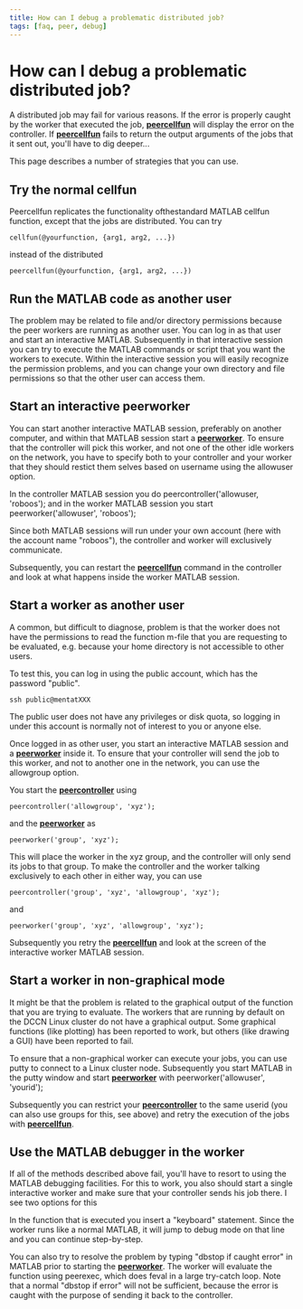 ```yaml
---
title: How can I debug a problematic distributed job?
tags: [faq, peer, debug]
---
```


# How can I debug a problematic distributed job?

A distributed job may fail for various reasons. If the error is properly caught by the worker that executed the job, **[peercellfun](https://github.com/fieldtrip/fieldtrip/blob/release/peercellfun.m)** will display the error on the controller. If **[peercellfun](https://github.com/fieldtrip/fieldtrip/blob/release/peercellfun.m)** fails to return the output arguments of the jobs that it sent out, you'll have to dig deeper...

This page describes a number of strategies that you can use.

## Try the normal cellfun

Peercellfun replicates the functionality ofthestandard MATLAB cellfun function, except that the jobs are distributed. You can try

    cellfun(@yourfunction, {arg1, arg2, ...})

instead of the distributed

    peercellfun(@yourfunction, {arg1, arg2, ...})

## Run the MATLAB code as another user

The problem may be related to file and/or directory permissions because the peer workers are running as another user. You can log in as that user and start an interactive MATLAB. Subsequently in that interactive session you can try to execute the MATLAB commands or script that you want the workers to execute. Within the interactive session you will easily recognize the permission problems, and you can change your own directory and file permissions so that the other user can access them.

## Start an interactive peerworker

You can start another interactive MATLAB session, preferably on another computer, and within that MATLAB session start a **[peerworker](https://github.com/fieldtrip/fieldtrip/blob/release/peerworker.m)**. To ensure that the controller will pick this worker, and not one of the other idle workers on the network, you have to specify both to your controller and your worker that they should restict them selves based on username using the allowuser option.

In the controller MATLAB session you do
peercontroller('allowuser, 'roboos');
and in the worker MATLAB session you start
peerworker('allowuser', 'roboos');

Since both MATLAB sessions will run under your own account (here with the account name "roboos"), the controller and worker will exclusively communicate.

Subsequently, you can restart the **[peercellfun](https://github.com/fieldtrip/fieldtrip/blob/release/peercellfun.m)** command in the controller and look at what happens inside the worker MATLAB session.

## Start a worker as another user

A common, but difficult to diagnose, problem is that the worker does not have the permissions to read the function m-file that you are requesting to be evaluated, e.g. because your home directory is not accessible to other users.

To test this, you can log in using the public account, which has the password "public".

    ssh public@mentatXXX

The public user does not have any privileges or disk quota, so logging in under this account is normally not of interest to you or anyone else.

Once logged in as other user, you start an interactive MATLAB session and a **[peerworker](https://github.com/fieldtrip/fieldtrip/blob/release/peerworker.m)** inside it. To ensure that your controller will send the job to this worker, and not to another one in the network, you can use the allowgroup option.

You start the **[peercontroller](https://github.com/fieldtrip/fieldtrip/blob/release/peercontroller.m)** using

    peercontroller('allowgroup', 'xyz');

and the **[peerworker](https://github.com/fieldtrip/fieldtrip/blob/release/peerworker.m)** as

    peerworker('group', 'xyz');

This will place the worker in the xyz group, and the controller will only send its jobs to that group. To make the controller and the worker talking exclusively to each other in either way, you can use

    peercontroller('group', 'xyz', 'allowgroup', 'xyz');

and

    peerworker('group', 'xyz', 'allowgroup', 'xyz');

Subsequently you retry the **[peercellfun](https://github.com/fieldtrip/fieldtrip/blob/release/peercellfun.m)** and look at the screen of the interactive worker MATLAB session.

## Start a worker in non-graphical mode

It might be that the problem is related to the graphical output of the function that you are trying to evaluate. The workers that are running by default on the DCCN Linux cluster do not have a graphical output. Some graphical functions (like plotting) has been reported to work, but others (like drawing a GUI) have been reported to fail.

To ensure that a non-graphical worker can execute your jobs, you can use putty to connect to a Linux cluster node. Subsequently you start MATLAB in the putty window and start **[peerworker](https://github.com/fieldtrip/fieldtrip/blob/release/peerworker.m)** with
peerworker('allowuser', 'yourid');

Subsequently you can restrict your **[peercontroller](https://github.com/fieldtrip/fieldtrip/blob/release/peercontroller.m)** to the same userid (you can also use groups for this, see above) and retry the execution of the jobs with **[peercellfun](https://github.com/fieldtrip/fieldtrip/blob/release/peercellfun.m)**.

## Use the MATLAB debugger in the worker

If all of the methods described above fail, you'll have to resort to using the MATLAB debugging facilities. For this to work, you also should start a single interactive worker and make sure that your controller sends his job there. I see two options for this

In the function that is executed you insert a "keyboard" statement. Since the worker runs like a normal MATLAB, it will jump to debug mode on that line and you can continue step-by-step.

You can also try to resolve the problem by typing "dbstop if caught error" in MATLAB prior to starting the **[peerworker](https://github.com/fieldtrip/fieldtrip/blob/release/peerworker.m)**. The worker will evaluate the function using peerexec, which does feval in a large try-catch loop. Note that a normal "dbstop if error" will not be sufficient, because the error is caught with the purpose of sending it back to the controller.
